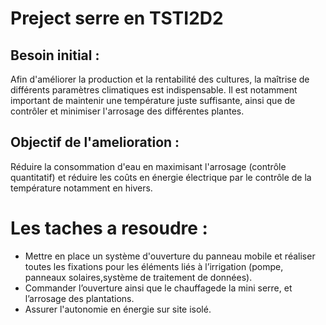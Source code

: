 # Preject serre en TSTI2D2
## Besoin initial :
Afin d'améliorer la production et la rentabilité des cultures, la maîtrise de différents paramètres climatiques est indispensable. Il est notamment important de maintenir une température juste suffisante, ainsi que de contrôler et minimiser l'arrosage des différentes plantes.
## Objectif de l'amelioration :
Réduire la consommation d'eau en maximisant l'arrosage (contrôle quantitatif) et réduire les coûts en énergie électrique par le contrôle de la température notamment en hivers.
# Les taches a resoudre :
- Mettre en place un système d'ouverture du panneau mobile et réaliser toutes les fixations pour les éléments liés à l’irrigation
  (pompe, panneaux solaires,système de traitement de données).
- Commander l’ouverture ainsi que le chauffagede la mini serre, et l’arrosage des plantations.
- Assurer l'autonomie en énergie sur site isolé.
